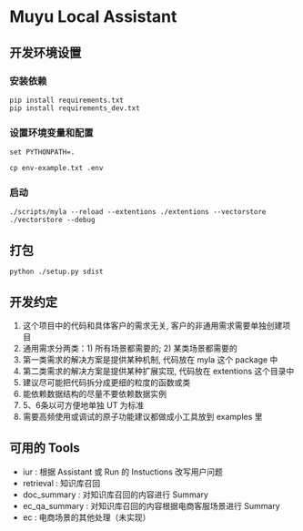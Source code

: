 # Muyu Local Assistant

## 开发环境设置

### 安装依赖
```
pip install requirements.txt
pip install requirements_dev.txt
```

### 设置环境变量和配置


```
set PYTHONPATH=.

cp env-example.txt .env
```

### 启动

```
./scripts/myla --reload --extentions ./extentions --vectorstore ./vectorstore --debug
```

## 打包

```
python ./setup.py sdist
```

## 开发约定

1. 这个项目中的代码和具体客户的需求无关, 客户的非通用需求需要单独创建项目
2. 通用需求分两类：1) 所有场景都需要的; 2) 某类场景都需要的
3. 第一类需求的解决方案是提供某种机制, 代码放在 myla 这个 package 中
4. 第二类需求的解决方案是提供某种扩展实现, 代码放在 extentions 这个目录中
5. 建议尽可能把代码拆分成更细的粒度的函数或类
6. 能依赖数据结构的尽量不要依赖数据实例
7. 5、6条以可方便地单独 UT 为标准
8. 需要高频使用或调试的原子功能建议都做成小工具放到 examples 里

## 可用的 Tools

* iur : 根据 Assistant 或 Run 的 Instuctions 改写用户问题
* retrieval : 知识库召回
* doc_summary : 对知识库召回的内容进行 Summary
* ec_qa_summary : 对知识库召回的内容根据电商客服场景进行 Summary
* ec : 电商场景的其他处理（未实现）